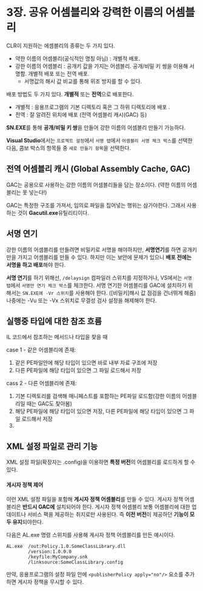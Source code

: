 # 3장. 공유 어셈블리와 강력한 이름의 어셈블리

CLR이 지원하는 에셈블리의 종류는 두 가지 있다.

- 약한 이름의 어셈블리(공식적인 명칭 아님) : 개별적 배포.
- 강한 이름의 어셈블리 : 공개키 값을 가지는 어셈블리. 공개/비밀 키 쌍을 이용해 서명함. 개별적 배포 또는 전역 배포. 
  - 서명값의 해시 값 비교를 통해 위조 방지를 할 수 있다.

배포 방법도 두 가지 있다. **개별적** 또는 **전역**으로 배포한다.

- 개별적 : 응용프로그램의 기본 디렉토리 혹은 그 하위 디렉토리에 배포 .
- 전역 : 잘 알려진 위치에 배포 (전역 어셈블리 캐시(GAC) 등)

**SN.EXE**를 통해 **공개/비밀 키 쌍**을 만들어 강한 이름의 어셈블리 만들기 가능하다.

**Visual Studio**에서는 `프로젝트 설정`에서 `서명 탭`에서 `어셈블리 서명 체크 박스`를 선택한 다음, 콤보 박스의 항목들 중 `새로 만들기 항목`을 선택한다.



## 전역 어셈블리 캐시 (Global Assembly Cache, GAC)

GAC는 공용으로 사용하는 강한 이름의 어셈블리들을 담는 장소이다. (약한 이름의 어셈블리는 못 넣는다!)

GAC는 특정한 구조를 가져서, 임의로 파일을 집어넣는 행위는 삼가야한다. 그래서 사용하는 것이 **Gacutil.exe**유틸리티이다.



## 서명 연기

강한 이름의 어셈블리를 만들려면 비밀키로 서명을 해야하지만, **서명연기**를 하면 공개키만을 가지고 어셈블리를 만들 수 있다. 하지만 이는 보안에 문제가 있으니 **배포 전에는 서명을 하고 배포**해야 한다. 

**서명 연기**를 하기 위해선, `/delaysign` 컴파일러 스위치를 지정하거나, VS에서는 `서명 탭`에서 `서명만 연기 체크 박스`를 체크한다. 서명 연기한 어셈블리를 GAC에 설치하기 위해서는 `SN.EXE에 -Vr 스위치`를 사용해야 한다. ([비밀키]해시 값 점검을 건너뛰게 해줌) 나중에는 -Vu 또는 -Vx 스위치로 무결성 검사 설정을 해제해야 한다.



## 실행중 타입에 대한 참조 흐름

IL 코드에서 참조하는 메서드나 타입을 찾을 때

case 1 - 같은 어셈블리에 존재:

1. 같은 PE파일안에 해당 타입이 있으면 바로 내부 자료 구조에 저장
2. 다른 PE파일에 해당 타입이 있으면 그 파일 로드해서 저장

cass 2 - 다른 어셈블리에 존재:

1. 기본 디렉토리를 검색해 매니페스트를 포함하는 PE파일 로드함(강한 이름의 어셈블리일 때는 GAC도 찾아봄)
2. 해당 PE파일에 해당 타입이 있으면 저장, 다른 PE파일에 해당 타입이 있으면 그 파일 로드해서 저장
3. 

## XML 설정 파일로 관리 기능

XML 설정 파일(확장자는 .config)을 이용하면 **특정 버전**의 어셈블리를 로드하게 할 수 있다. 

#### 게시자 정책 제어

이런 XML 설정 파일을 포함해 **게시자 정책 어셈블리**를 만들 수 있다. 게시자 정책 어셈블리은 **반드시 GAC에** 설치되어야 한다. 게시자 정책 어셈블리 보통 어셈블리에 대한 업데이트나 서비스 팩을 제공하는 취지로만 사용된다. 즉 **이전 버전**이 제공하던 **기능이 모두 유지**되야한다.

다음은 AL.exe 명령 스위치를 사용해 게시자 정책 어셈블리를 만든 예시이다.

```
AL.exe  /out:Policy.1.0.SomeClassLibrary.dll	
		/version:1.0.0.0	
		/keyfile:MyCompany.snk	
		/linksource:SomeClassLibrary.config
```

만약, 응용프로그램의 설정 파일 안에 `<publisherPolicy apply="no"/>` 요소를 추가하면 게시자 정책을 무시할 수 있다.